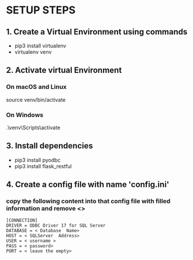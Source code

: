 # SETUP STEPS

## 1. Create a Virtual Environment using commands

- pip3 install virtualenv
- virtualenv venv

## 2. Activate virtual Environment

### On macOS and Linux

source venv/bin/activate

### On Windows

.\venv\Scripts\activate

## 3. Install dependencies

- pip3 install pyodbc
- pip3 install flask_restful

## 4. Create a config file with name 'config.ini'

### copy the following content into that config file with filled information and remove <>

    [CONNECTION]
    DRIVER = ODBC Driver 17 for SQL Server
    DATABASE = < Database  Name>
    HOST = < SQLServer  Address>
    USER = < username >
    PASS = < password>
    PORT = < leave the empty>

